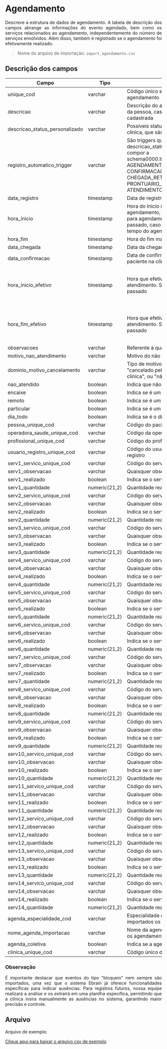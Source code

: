 # Agendamento

<p align="justify"> 
Descreve a estrutura de dados de agendamento. A tabela de descrição dos campos abrange as informações do evento agendado, bem como os serviços relacionados ao agendamento, independentemente do número de serviços envolvidos. Além disso, também é registrado se o agendamento foi efetivamente realizado.
 </p>

> Nome do arquivo de importação: `import_agendamento.csv`

## Descrição dos campos

| Campo                          | Tipo          | Descrição                                                                                                                                                                | Restrição                                          |
| ------------------------------ | ------------- | ------------------------------------------------------------------------------------------------------------------------------------------------------------------------ | -------------------------------------------------- |
| unique_cod                     | varchar       | Código único sem repetição do agendamento                                                                                                                                | Obrigatório                                        |
| descricao                      | varchar       | Descrição do agendamento, como o nome da pessoa, caso ainda não esteja cadastrada                                                                                        |                                                    |
| descricao_status_personalizado | varchar       | Possíveis status de agendamento da clínica, que são específicos a ela                                                                                                    |                                                    |
| registro_automatico_trigger    | varchar       | São triggers que relacionamos com a descricao_status_personalizado para compor a schema0000.tipo_evento_agendado_status: AGENDAMENTO, CONFIRMACAO, CONFIRMACAO_RETIRADA, CHEGADA, CHEGADA_RETIRADA, PRONTUARIO_ABERTO, ATENDIMENTO_FINALIZADO, CANCELADO |                                                    |
| data_registro                  | timestamp     | Data de registro                                                                                                                                                         | Obrigatório                                        |
| hora_inicio                    | timestamp     | Hora do ínicio marcada. Como é um agendamento, pode ser uma data no futuro, para agendamento vindouros, ou no passado, caso já tenha transcorrido o tempo do agendamento |                                                    |
| hora_fim                       | timestamp     | Hora do fim marcada. Ver `hora_inicio`                                                                                                                                   |                                                    |
| data_chegada                   | timestamp     | Data da chegada do paciente na clínica                                                                                                                                   |                                                    |
| data_confirmacao                  | timestamp     | Data de confirmação da consulta do paciente na clínica                                                                                                                                   |                                                    |
| hora_inicio_efetivo            | timestamp     | Hora que efetivamente ocorreu o atendimento. Será sempre uma data do passado                                                                                             | Obrigatório caso o evento tenha de fato acontecido |
| hora_fim_efetivo               | timestamp     | Hora que efetivamente acaba o atendimento. Será sempre uma data do passado                                                                                               | Obrigatório caso o evento tenha de fato acontecido |
| observacoes                    | varchar       | Referente à quaisquer observações                                                                                                                                        |                                                    |
| motivo_nao_atendimento         | varchar       | Motivo do não atendimento                                                                                                                                                |                                                    |
| dominio_motivo_cancelamento    | varchar       | Tipo de motivo de cancelamento: pode ser "cancelado pelo cliente", "cancelado pela clínica", ou "não compareceu"                                                         |                                                    |
| nao_atendido                   | boolean       | Indica que não houve o atendimento                                                                                                                                       |                                                    |
| encaixe                        | boolean       | Indica se é um encaixe                                                                                                                                                   |                                                    |
| remoto                         | boolean       | Indica se é um atendimento remoto                                                                                                                                        |                                                    |
| particular                     | boolean       | Indica se é um atendimento particular                                                                                                                                    |                                                    |
| dia_todo                       | boolean       | Indica se é o dia todo                                                                                                                                                   |                                                    |
| pessoa_unique_cod              | varchar       | Código do paciente                                                                                                                                                       |                                                    |
| operadora_saude_unique_cod     | varchar       | Código da operadora de saúde                                                                                                                                             |                                                    |
| profissional_unique_cod        | varchar       | Código do profissional responsável                                                                                                                                       |                                                    |
| usuario_registro_unique_cod    | varchar       | Código do usuário responsável pelo registro                                                                                                                              |                                                    |
| serv1_servico_unique_cod       | varchar       | Código do serviço relacionado                                                                                                                                            |                                                    |
| serv1_observacao               | varchar       | Quaisquer observações sobre o serviço                                                                                                                                    |                                                    |
| serv1_realizado                | boolean       | Indica se o serviço foi realizado                                                                                                                                        |                                                    |
| serv1_quantidade               | numeric(21,2) | Quantidade realizada do serviço                                                                                                                                          |                                                    |
| serv2_servico_unique_cod       | varchar       | Código do serviço relacionado                                                                                                                                            |                                                    |
| serv2_observacao               | varchar       | Quaisquer observações sobre o serviço                                                                                                                                    |                                                    |
| serv2_realizado                | boolean       | Indica se o serviço foi realizado                                                                                                                                        |                                                    |
| serv2_quantidade               | numeric(21,2) | Quantidade realizada do serviço                                                                                                                                          |                                                    |
| serv3_servico_unique_cod       | varchar       | Código do serviço relacionado                                                                                                                                            |                                                    |
| serv3_observacao               | varchar       | Quaisquer observações sobre o serviço                                                                                                                                    |                                                    |
| serv3_realizado                | boolean       | Indica se o serviço foi realizado                                                                                                                                        |                                                    |
| serv3_quantidade               | numeric(21,2) | Quantidade realizada do serviço                                                                                                                                          |                                                    |
| serv4_servico_unique_cod       | varchar       | Código do serviço relacionado                                                                                                                                            |                                                    |
| serv4_observacao               | varchar       | Quaisquer observações sobre o serviço                                                                                                                                    |                                                    |
| serv4_realizado                | boolean       | Indica se o serviço foi realizado                                                                                                                                        |                                                    |
| serv4_quantidade               | numeric(21,2) | Quantidade realizada do serviço                                                                                                                                          |                                                    |
| serv5_servico_unique_cod       | varchar       | Código do serviço relacionado                                                                                                                                            |                                                    |
| serv5_observacao               | varchar       | Quaisquer observações sobre o serviço                                                                                                                                    |                                                    |
| serv5_realizado                | boolean       | Indica se o serviço foi realizado                                                                                                                                        |                                                    |
| serv5_quantidade               | numeric(21,2) | Quantidade realizada do serviço                                                                                                                                          |                                                    |
| serv6_servico_unique_cod       | varchar       | Código do serviço relacionado                                                                                                                                            |                                                    |
| serv6_observacao               | varchar       | Quaisquer observações sobre o serviço                                                                                                                                    |                                                    |
| serv6_realizado                | boolean       | Indica se o serviço foi realizado                                                                                                                                        |                                                    |
| serv6_quantidade               | numeric(21,2) | Quantidade realizada do serviço                                                                                                                                          |                                                    |
| serv7_servico_unique_cod       | varchar       | Código do serviço relacionado                                                                                                                                            |                                                    |
| serv7_observacao               | varchar       | Quaisquer observações sobre o serviço                                                                                                                                    |                                                    |
| serv7_realizado                | boolean       | Indica se o serviço foi realizado                                                                                                                                        |                                                    |
| serv7_quantidade               | numeric(21,2) | Quantidade realizada do serviço                                                                                                                                          |                                                    |
| serv8_servico_unique_cod       | varchar       | Código do serviço relacionado                                                                                                                                            |                                                    |
| serv8_observacao               | varchar       | Quaisquer observações sobre o serviço                                                                                                                                    |                                                    |
| serv8_realizado                | boolean       | Indica se o serviço foi realizado                                                                                                                                        |                                                    |
| serv8_quantidade               | numeric(21,2) | Quantidade realizada do serviço                                                                                                                                          |                                                    |
| serv9_servico_unique_cod       | varchar       | Código do serviço relacionado                                                                                                                                            |                                                    |
| serv9_observacao               | varchar       | Quaisquer observações sobre o serviço                                                                                                                                    |                                                    |
| serv9_realizado                | boolean       | Indica se o serviço foi realizado                                                                                                                                        |                                                    |
| serv9_quantidade               | numeric(21,2) | Quantidade realizada do serviço                                                                                                                                          |                                                    |
| serv10_servico_unique_cod      | varchar       | Código do serviço relacionado                                                                                                                                            |                                                    |
| serv10_observacao              | varchar       | Quaisquer observações sobre o serviço                                                                                                                                    |                                                    |
| serv10_realizado               | boolean       | Indica se o serviço foi realizado                                                                                                                                        |                                                    |
| serv10_quantidade              | numeric(21,2) | Quantidade realizada do serviço                                                                                                                                          |                                                    |
| serv11_servico_unique_cod      | varchar       | Código do serviço relacionado                                                                                                                                            |                                                    |
| serv11_observacao              | varchar       | Quaisquer observações sobre o serviço                                                                                                                                    |                                                    |
| serv11_realizado               | boolean       | Indica se o serviço foi realizado                                                                                                                                        |                                                    |
| serv11_quantidade              | numeric(21,2) | Quantidade realizada do serviço                                                                                                                                          |                                                    |
| serv12_servico_unique_cod      | varchar       | Código do serviço relacionado                                                                                                                                            |                                                    |
| serv12_observacao              | varchar       | Quaisquer observações sobre o serviço                                                                                                                                    |                                                    |
| serv12_realizado               | boolean       | Indica se o serviço foi realizado                                                                                                                                        |                                                    |
| serv12_quantidade              | numeric(21,2) | Quantidade realizada do serviço                                                                                                                                          |                                                    |
| serv13_servico_unique_cod      | varchar       | Código do serviço relacionado                                                                                                                                            |                                                    |
| serv13_observacao              | varchar       | Quaisquer observações sobre o serviço                                                                                                                                    |                                                    |
| serv13_realizado               | boolean       | Indica se o serviço foi realizado                                                                                                                                        |                                                    |
| serv13_quantidade              | numeric(21,2) | Quantidade realizada do serviço                                                                                                                                          |                                                    |
| serv14_servico_unique_cod      | varchar       | Código do serviço relacionado                                                                                                                                            |                                                    |
| serv14_observacao              | varchar       | Quaisquer observações sobre o serviço                                                                                                                                    |                                                    |
| serv14_realizado               | boolean       | Indica se o serviço foi realizado                                                                                                                                        |                                                    |
| serv14_quantidade              | numeric(21,2) | Quantidade realizada do serviço                                                                                                                                          |                                                    |
| agenda_especialidade_cod       | varchar       | Especialidade da agenda em que serão importados os agendamentos                                                                                                          |                                                    |
| nome_agenda_importacao         | varchar       | Nome da agenda em que serão importados os agendamentos                                                                                                                   |                                                    |
| agenda_coletiva                | boolean       | Indica se a agenda é coletiva                                                                                                                                            |                                                    |
| clinica_unique_cod             | varchar       | Código único da clínica                                                                                                                                                  |                                                    |
### Observação
<p align="justify"> 
É importante destacar que eventos do tipo "bloqueio" nem sempre são importados, uma vez que o sistema Ebrain já oferece funcionalidades específicas para indicar ausências. Para registros futuros, nossa equipe realizará a análise e os extrairá em uma planilha específica, permitindo que a clínica insira manualmente as ausências no sistema, garantindo maior precisão e controle.
</p> 

## Arquivo
<p align="justify">Arquivo de exemplo:</p>

[Clique aqui para baixar o arquivo csv de exemplo](arquivos_exemplos/import_agendamento.csv ':ignore')
